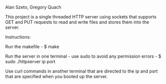 Alan Szeto, Gregory Quach

This project is a single threaded HTTP server using sockets that supports GET and PUT requests to read and write files and stores them into the server. 


Instructions:

Run the makefile
	- $ make

Run the server in one terminal - use sudo to avoid any permission errors
	- $ sudo ./httpserver ip port

Use curl commands in another terminal that are directed to the ip and port that are specified when you booted up the server.
